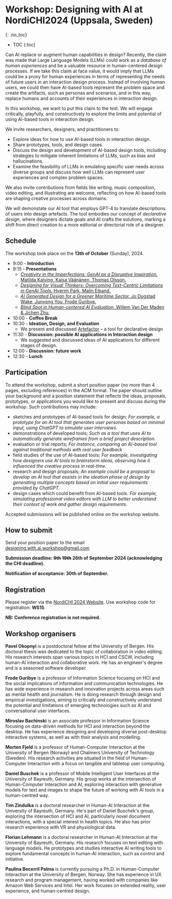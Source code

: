 
# Workshop: Designing with AI at NordiCHI2024 (Uppsala, Sweden)
{: .no_toc}

* TOC
{:toc}

Can AI replace or augment human capabilities in design? Recently, the claim was made that Large Language Models (LLMs) could work as a *database of human experiences* and be a valuable resource in human-centered design processes. If we take this claim at face value, it would imply that LLMs could be a proxy for human experiences in terms of representing the needs of future users in an interaction design process. Instead of involving human users, we could then have AI-based tools represent the problem space and create the artifacts, such as personas and scenarios, and in this way, replace humans and accounts of their experiences in interaction design. 

In this workshop, we want to put this claim to the test. We will engage critically, playfully, and constructively to explore the limits and potential of using AI-based tools in interaction design.

We invite researchers, designers, and practitioners to:

- Explore ideas for how to use AI-based tools in interaction design.
- Share prototypes, tools, and design cases.
- Discuss the design and development of AI-based design tools, including strategies to mitigate inherent limitations of LLMs, such as bias and hallucinations.
- Examine the feasibility of LLMs in emulating specific user needs across diverse groups and discuss how well LLMs can represent user experiences and complex problem spaces.

We also invite contributions from fields like writing, music composition, video editing, and illustrating are welcome, reflecting on how AI-based tools are shaping creative processes across domains.

We will demonstate our AI tool that employs GPT-4 to translate descriptions of users into design artefacts. The tool embodies our concept of *declarative design*, where designers dictate goals and AI crafts the solutions, marking a shift from direct creation to a more editorial or directorial role of a designer.

## Schedule

The workshop took place on the **13th of October** (Sunday), 2024.

* 9:00 - **Introduction**
* 9:15 - **Presentations**
  - [*Creativity in the Imperfections: GenAI as a Disruptive Inspiration.* Matilda Kalving, Kaisa Väänänen, Thomas Olsson.](/pubs/designing_with_ai/creativity_in_imperfection.pdf)
  - [*Designing for Visual Thinkers: Overcoming Text-Centric Limitations in GenAI Tools.* Hyerim Park, Malin Eiband.](pubs/designing_with_ai/designing_for_visual_thinkers.pdf)
  - [*AI Generated Design for a Greener Maritime Sector.* Jo Dugstad Wake, Junyong You, Frode Guribye.](/pubs/designing_with_ai/ai_design_for_maritime_sector.pdf)
  - [*Blind Spot in Human-centered AI Evaluation.* Willem Van Der Maden & Jichen Zhu.](/pubs/designing_with_ai/blind_spot.pdf)
* 10:00 - **Coffee Break**
* 10:30 - **Ideation, Design, and Evaluation**
  - We present and discussed [Artefactor](http://artefactor.bergenhci.xyz) – a tool for declarative design
* 11:30 - **Discussion: possible AI applications in Interaction design**
  - We suggested and discussed ideas of AI applications for different stages of design.
* 12:00 - **Discussion: future work**
* 12:30 - **Lunch**


## Participation

To attend the workshop, submit a short position paper (no more than 4 pages, excluding references) in the ACM format. The paper should outline your background and a position statement that reflects the ideas, proposals, prototypes, or applications you would like to present and discuss during the workshop. Such contributions may include:

- sketches and prototypes of AI-based tools for design;
  *For example, a prototype for an AI tool that generates user personas based on minimal input, using ChatGPT to simulate user interviews.*
- demonstrations of developed tools;
  *Such as a tool that uses AI to automatically generate wireframes from a brief project description.*
- evaluation or trial reports;
  *For instance, comparing an AI-based tool against traditional methods with real user feedback*
- field studies of the use of AI-based tools;
  *For example, investigating how designers use AI tools to brainstorm ideas, observing how it influenced the creative process in real-time.*
- research and design proposals;
  *An example could be a proposal to develop an AI tool that assists in the ideation phase of design by generating multiple concepts based on initial user requirements provided by ChatGPT.*
- design cases which could benefit from AI-based tools.
  *For example, simulating professional video editors with LLM to better understand their context of work and gather design requirements.*




Accepted submissions will be published online on the workshop website.

## How to submit

Send your position paper to the email [designing.with.ai.workshop@gmail.com](mailto:designing.with.ai.workshop@gmail.com?subject=workshop)

**Submission deadline: ~~9th~~ ~~19th~~ 26th of September 2024 (acknowledging the CHI deadline).**

**Notification of acceptance: 30th of September.**

## Registration

Please register via the [NordiCHI 2024 Website](https://www.nordichi2024.se/registration/). Use workshop code for registration: **WS15**.

**NB: Conference registration is not required.**

## Workshop organisers

**Pavel Okopnyi** is a postdoctoral fellow at the University of Bergen. His doctoral thesis was dedicated to the topic of collaboration in video editing. His research interests span various topics in HCI and CSCW, including human-AI interaction and collaborative work. He has an engineer's degree and is a seasoned software developer. 

**Frode Guribye** is a professor of Information Science focusing on HCI and the social implications of information and communication technologies. He has wide experience in research and innovation projects across areas such as mental health and journalism. He is doing research through design and empirical investigations, aiming to critically and constructively understand the potential and limitations of emerging technologies such as AI and conversational user interfaces.

**Miroslav Bachinski** is an associate professor in Information Science focusing on data-driven methods for HCI and interaction beyond the desktop. He has experience designing and developing diverse post-desktop interactive systems, as well as with their analysis and modelling. 

**Morten Fjeld** is a professor of Human-Computer Interaction at the University of Bergen (Norway) and Chalmers University of Technology (Sweden). His research activities are situated in the field of Human-Computer Interaction with a focus on tangible and tabletop user computing.

**Daniel Buschek** is a professor of Mobile Intelligent User Interfaces at the University of Bayreuth, Germany. His group works at the intersection of Human-Computer Interaction and AI, exploring interaction with generative models for text and images to shape the future of working with AI tools in a human-centred way.

**Tim Zindulka** is a doctoral researcher in Human-AI Interaction at the University of Bayreuth, Germany. He's part of Daniel Buschek's group, exploring the intersection of HCI and AI, particularly novel document interactions, with a special interest in health topics. He also has prior research experience with VR and physiological data.

**Florian Lehmann** is a doctoral researcher in Human-AI Interaction at the University of Bayreuth, Germany. His research focuses on text editing with language models. He prototypes and studies interactive AI writing tools to explore fundamental concepts in human-AI interaction, such as control and initiative.

**Paulina Becerril Palma** is currently pursuing a Ph.D. in Human-Computer Interaction at the University of Bergen, Norway. She has experience in UX research and program management, having worked with companies like Amazon Web Services and Intel. Her work focuses on extended reality, user experience, and human-centred design.
